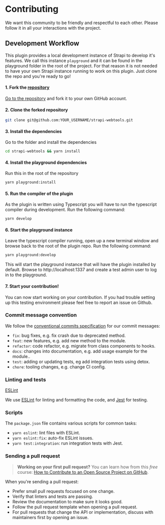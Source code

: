 # Contributing

We want this community to be friendly and respectful to each other. Please follow it in all your interactions with the project.

## Development Workflow

This plugin provides a local development instance of Strapi to develop it's features. We call this instance `playground` and it can be found in the playground folder in the root of the project. For that reason it is not needed to have your own Strapi instance running to work on this plugin. Just clone the repo and you're ready to go!

#### 1. Fork the [repository](https://github.com/pluginpal/strapi-webtools)

[Go to the repository](https://github.com/pluginpal/strapi-webtools) and fork it to your own GitHub account.

#### 2. Clone the forked repository

```bash
git clone git@github.com:YOUR_USERNAME/strapi-webtools.git
```

#### 3. Install the dependencies

Go to the folder and install the dependencies

```bash
cd strapi-webtools && yarn install
```

#### 4. Install the playground dependencies

Run this in the root of the repository

```bash
yarn playground:install
```

#### 5. Run the compiler of the plugin 

As the plugin is written using Typescript you will have to run the typescript compiler during development. Run the following command:

```bash
yarn develop
```

#### 6. Start the playground instance

Leave the typescript compiler running, open up a new terminal window and browse back to the root of the plugin repo. Run the following command:

```bash
yarn playground:develop
```

This will start the playground instance that will have the plugin installed by default. Browse to http://localhost:1337 and create a test admin user to log in to the playground.

#### 7. Start your contribution!

You can now start working on your contribution. If you had trouble setting up this testing environment please feel free to report an issue on Github.

### Commit message convention

We follow the [conventional commits specification](https://www.conventionalcommits.org/en) for our commit messages:

- `fix`: bug fixes, e.g. fix crash due to deprecated method.
- `feat`: new features, e.g. add new method to the module.
- `refactor`: code refactor, e.g. migrate from class components to hooks.
- `docs`: changes into documentation, e.g. add usage example for the module..
- `test`: adding or updating tests, eg add integration tests using detox.
- `chore`: tooling changes, e.g. change CI config.

### Linting and tests

[ESLint](https://eslint.org/)

We use [ESLint](https://eslint.org/) for linting and formatting the code, and [Jest](https://jestjs.io/) for testing.

### Scripts

The `package.json` file contains various scripts for common tasks:

- `yarn eslint`: lint files with ESLint.
- `yarn eslint:fix`: auto-fix ESLint issues.
- `yarn test:integration`: run integration tests with Jest.

### Sending a pull request

> **Working on your first pull request?** You can learn how from this _free_ course: [How to Contribute to an Open Source Project on GitHub](https://egghead.io/courses/how-to-contribute-to-an-open-source-project-on-github).

When you're sending a pull request:

- Prefer small pull requests focused on one change.
- Verify that linters and tests are passing.
- Review the documentation to make sure it looks good.
- Follow the pull request template when opening a pull request.
- For pull requests that change the API or implementation, discuss with maintainers first by opening an issue.
